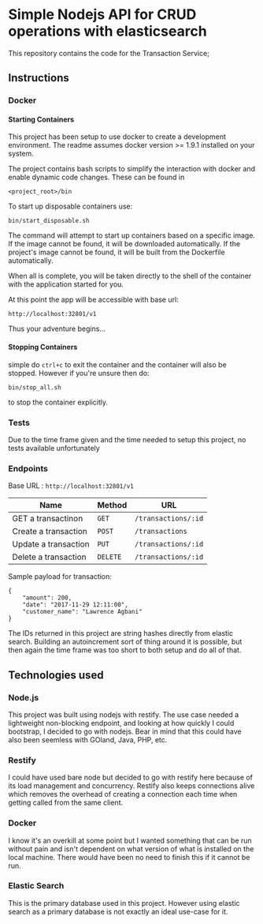 # Simple Nodejs API for CRUD operations with elasticsearch

This repository contains the code for the Transaction Service;

## Instructions

### Docker

#### Starting Containers

This project has been setup to use docker to create a development environment. The readme assumes docker version >= 1.9.1 installed on your system.

The project contains bash scripts to simplify the interaction with docker and enable dynamic code changes. These can be found in
```
<project_root>/bin
```

To start up disposable containers use:

```
bin/start_disposable.sh
```

The command will attempt to start up containers based on a specific image. If the image cannot be found, it will be downloaded automatically.
If the project's image cannot be found, it will be built from the Dockerfile automatically.

When all is complete, you will be taken directly to the shell of the container with the application started for you.

At this point the app will be accessible with base url:

    http://localhost:32801/v1


Thus your adventure begins... 

#### Stopping Containers

simple do ```ctrl+c``` to exit the container and the container will also be stopped. However if you're unsure then do:
```
bin/stop_all.sh
```
to stop the container explicitly.

### Tests

Due to the time frame given and the time needed to setup this project, no tests available unfortunately 

### Endpoints
Base URL : `http://localhost:32801/v1`

| Name   | Method      | URL                  |
| ---    | ---         | ---                  |
| GET a transactinon   | `GET`       | `/transactions/:id`           |
| Create a transaction   | `POST`      | `/transactions`           |
| Update a transaction   | `PUT`      | `/transactions/:id`           |
| Delete a transaction   | `DELETE`      | `/transactions/:id`           |

Sample payload for transaction:
```
{
	"amount": 200,
	"date": "2017-11-29 12:11:00",
	"customer_name": "Lawrence Agbani"
}
```
The IDs returned in this project are string hashes directly from elastic search. Building an autoincrement sort of thing around it is possible, but then again the time frame was too short to both setup and do all of that.

## Technologies used
### Node.js
This project was built using nodejs with restify. The use case needed a lightweight non-blocking endpoint, and looking at how quickly I could bootstrap, I decided to go with nodejs. Bear in mind that this could have also been seemless with GOland, Java, PHP, etc.

### Restify
I could have used bare node but decided to go with restify here because of its load management and concurrency. Restify also keeps connections alive which removes the overhead of creating a connection each time when getting called from the same client.

### Docker
I know it's an overkill at some point but I wanted something that can be run without pain and isn't dependent on what version of what is installed on the local machine. There would have been no need to finish this if it cannot be run.

### Elastic Search
This is the primary database used in this project. However using elastic search as a primary database is not exactly an ideal use-case for it.


